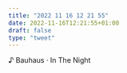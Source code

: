 ```yaml
---
title: "2022 11 16 12 21 55"
date: 2022-11-16T12:21:55+01:00
draft: false
type: "tweet"
---
```


♪ Bauhaus · In The Night
